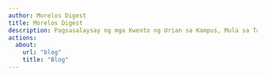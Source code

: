 ```yaml
---
author: Morelos Digest
title: Morelos Digest
description: Pagsasalaysay ng mga Kwento ng Urian sa Kampus, Mula sa Tagumpay ng Estudyante Hanggang sa Paglago ng Komunidad.
actions:
  about:
    url: "blog"
    title: "Blog"
---
```

